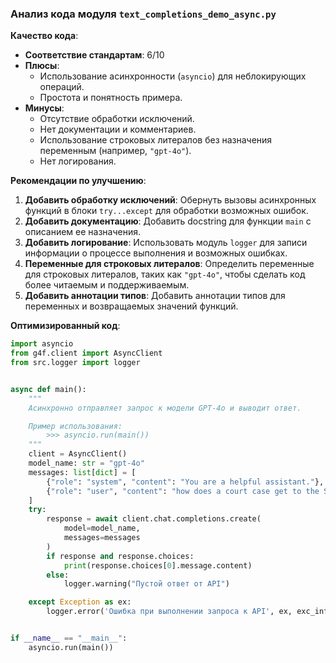 ### **Анализ кода модуля `text_completions_demo_async.py`**

**Качество кода**:
- **Соответствие стандартам**: 6/10
- **Плюсы**:
    - Использование асинхронности (`asyncio`) для неблокирующих операций.
    - Простота и понятность примера.
- **Минусы**:
    - Отсутствие обработки исключений.
    - Нет документации и комментариев.
    - Использование строковых литералов без назначения переменным (например, `"gpt-4o"`).
    - Нет логирования.

**Рекомендации по улучшению**:

1.  **Добавить обработку исключений**: Обернуть вызовы асинхронных функций в блоки `try...except` для обработки возможных ошибок.
2.  **Добавить документацию**: Добавить docstring для функции `main` с описанием ее назначения.
3.  **Добавить логирование**: Использовать модуль `logger` для записи информации о процессе выполнения и возможных ошибках.
4.  **Переменные для строковых литералов**: Определить переменные для строковых литералов, таких как `"gpt-4o"`, чтобы сделать код более читаемым и поддерживаемым.
5.  **Добавить аннотации типов**: Добавить аннотации типов для переменных и возвращаемых значений функций.

**Оптимизированный код**:

```python
import asyncio
from g4f.client import AsyncClient
from src.logger import logger


async def main():
    """
    Асинхронно отправляет запрос к модели GPT-4o и выводит ответ.

    Пример использования:
        >>> asyncio.run(main())
    """
    client = AsyncClient()
    model_name: str = "gpt-4o"
    messages: list[dict] = [
        {"role": "system", "content": "You are a helpful assistant."},
        {"role": "user", "content": "how does a court case get to the Supreme Court?"}
    ]
    try:
        response = await client.chat.completions.create(
            model=model_name,
            messages=messages
        )
        if response and response.choices:
            print(response.choices[0].message.content)
        else:
            logger.warning("Пустой ответ от API")

    except Exception as ex:
        logger.error('Ошибка при выполнении запроса к API', ex, exc_info=True)


if __name__ == "__main__":
    asyncio.run(main())